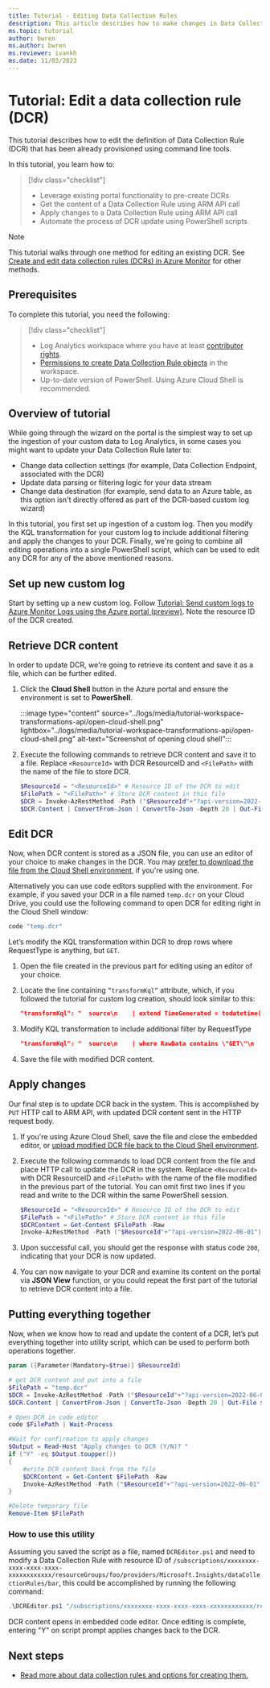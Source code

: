 ```yaml
---
title: Tutorial - Editing Data Collection Rules
description: This article describes how to make changes in Data Collection Rule definition using command line tools and simple API calls.
ms.topic: tutorial
author: bwren
ms.author: bwren
ms.reviewer: ivankh
ms.date: 11/03/2023
---
```


# Tutorial: Edit a data collection rule (DCR)

This tutorial describes how to edit the definition of Data Collection Rule (DCR) that has been already provisioned using command line tools.

In this tutorial, you learn how to:

> [!div class="checklist"]
> * Leverage existing portal functionality to pre-create DCRs
> * Get the content of a Data Collection Rule using ARM API call
> * Apply changes to a Data Collection Rule using ARM API call
> * Automate the process of DCR update using PowerShell scripts

> [!NOTE]
> This tutorial walks through one method for editing an existing DCR. See [Create and edit data collection rules (DCRs) in Azure Monitor](data-collection-rule-create-edit.md) for other methods.

## Prerequisites

To complete this tutorial, you need the following:

> [!div class="checklist"]
> * Log Analytics workspace where you have at least [contributor rights](../logs/manage-access.md#azure-rbac).
> * [Permissions to create Data Collection Rule objects](data-collection-rule-create-edit.md#permissions) in the workspace.
> * Up-to-date version of PowerShell. Using Azure Cloud Shell is recommended.

## Overview of tutorial

While going through the wizard on the portal is the simplest way to set up the ingestion of your custom data to Log Analytics, in some cases you might want to update your Data Collection Rule later to:

* Change data collection settings (for example, Data Collection Endpoint, associated with the DCR)
* Update data parsing or filtering logic for your data stream
* Change data destination (for example, send data to an Azure table, as this option isn't directly offered as part of the DCR-based custom log wizard)

In this tutorial, you first set up ingestion of a custom log. Then you modify the KQL transformation for your custom log to include additional filtering and apply the changes to your DCR. Finally, we're going to combine all editing operations into a single PowerShell script, which can be used to edit any DCR for any of the above mentioned reasons.

## Set up new custom log

Start by setting up a new custom log. Follow [Tutorial: Send custom logs to Azure Monitor Logs using the Azure portal (preview)]( ../logs/tutorial-logs-ingestion-portal.md). Note the resource ID of the DCR created.

## Retrieve DCR content

In order to update DCR, we're going to retrieve its content and save it as a file, which can be further edited.

1. Click the **Cloud Shell** button in the Azure portal and ensure the environment is set to **PowerShell**.

    :::image type="content" source="../logs/media/tutorial-workspace-transformations-api/open-cloud-shell.png" lightbox="../logs/media/tutorial-workspace-transformations-api/open-cloud-shell.png" alt-text="Screenshot of opening cloud shell":::

1. Execute the following commands to retrieve DCR content and save it to a file. Replace `<ResourceId>` with DCR ResourceID and `<FilePath>` with the name of the file to store DCR.

    ```PowerShell
    $ResourceId = "<ResourceId>" # Resource ID of the DCR to edit
    $FilePath = "<FilePath>" # Store DCR content in this file
    $DCR = Invoke-AzRestMethod -Path ("$ResourceId"+"?api-version=2022-06-01") -Method GET
    $DCR.Content | ConvertFrom-Json | ConvertTo-Json -Depth 20 | Out-File -FilePath $FilePath
    ```

## Edit DCR

Now, when DCR content is stored as a JSON file, you can use an editor of your choice to make changes in the DCR. You may [prefer to download the file from the Cloud Shell environment](/azure/cloud-shell/using-the-shell-window#upload-and-download-files), if you're using one. 

Alternatively you can use code editors supplied with the environment. For example, if you saved your DCR in a file named `temp.dcr` on your Cloud Drive, you could use the following command to open DCR for editing right in the Cloud Shell window:

```PowerShell
code "temp.dcr"
```

Let’s modify the KQL transformation within DCR to drop rows where RequestType is anything, but `GET`.

1. Open the file created in the previous part for editing using an editor of your choice.

1. Locate the line containing `”transformKql”` attribute, which, if you followed the tutorial for custom log creation, should look similar to this:

    ```json
    "transformKql": "  source\n    | extend TimeGenerated = todatetime(Time)\n    | parse RawData with \n    ClientIP:string\n    ' ' *\n    ' ' *\n    ' [' * '] \"' RequestType:string\n    \" \" Resource:string\n    \" \" *\n    '\" ' ResponseCode:int\n    \" \" *\n    | where ResponseCode != 200\n    | project-away Time, RawData\n"
    ```
1. Modify KQL transformation to include additional filter by RequestType

    ```json
    "transformKql": "  source\n    | where RawData contains \"GET\"\n     | extend TimeGenerated = todatetime(Time)\n    | parse RawData with \n    ClientIP:string\n    ' ' *\n    ' ' *\n    ' [' * '] \"' RequestType:string\n    \" \" Resource:string\n    \" \" *\n    '\" ' ResponseCode:int\n    \" \" *\n    | where ResponseCode != 200\n    | project-away Time, RawData\n"
    ```

1. Save the file with modified DCR content.

## Apply changes

Our final step is to update DCR back in the system. This is accomplished by `PUT` HTTP call to ARM API, with updated DCR content sent in the HTTP request body.

1. If you're using Azure Cloud Shell, save the file and close the embedded editor, or [upload modified DCR file back to the Cloud Shell environment](/azure/cloud-shell/using-the-shell-window#upload-and-download-files).

1. Execute the following commands to load DCR content from the file and place HTTP call to update the DCR in the system. Replace `<ResourceId>` with DCR ResourceID and `<FilePath>` with the name of the file modified in the previous part of the tutorial. You can omit first two lines if you read and write to the DCR within the same PowerShell session.

    ```PowerShell
    $ResourceId = "<ResourceId>" # Resource ID of the DCR to edit
    $FilePath = "<FilePath>" # Store DCR content in this file
    $DCRContent = Get-Content $FilePath -Raw 
    Invoke-AzRestMethod -Path ("$ResourceId"+"?api-version=2022-06-01") -Method PUT -Payload $DCRContent 
    ```

1. Upon successful call, you should get the response with status code `200`, indicating that your DCR is now updated.

1. You can now navigate to your DCR and examine its content on the portal via **JSON View** function, or you could repeat the first part of the tutorial to retrieve DCR content into a file.

## Putting everything together

Now, when we know how to read and update the content of a DCR, let’s put everything together into utility script, which can be used to perform both operations together.

```PowerShell
param ([Parameter(Mandatory=$true)] $ResourceId)

# get DCR content and put into a file
$FilePath = "temp.dcr"
$DCR = Invoke-AzRestMethod -Path ("$ResourceId"+"?api-version=2022-06-01") -Method GET
$DCR.Content | ConvertFrom-Json | ConvertTo-Json -Depth 20 | Out-File $FilePath

# Open DCR in code editor
code $FilePath | Wait-Process

#Wait for confirmation to apply changes
$Output = Read-Host "Apply changes to DCR (Y/N)? "
if ("Y" -eq $Output.toupper())
{ 
	#write DCR content back from the file
	$DCRContent = Get-Content $FilePath -Raw
	Invoke-AzRestMethod -Path ("$ResourceId"+"?api-version=2022-06-01") -Method PUT -Payload $DCRContent		
}

#Delete temporary file
Remove-Item $FilePath
```

### How to use this utility

Assuming you saved the script as a file, named `DCREditor.ps1` and need to modify a Data Collection Rule with resource ID of `/subscriptions/xxxxxxxx-xxxx-xxxx-xxxx-xxxxxxxxxxxx/resourceGroups/foo/providers/Microsoft.Insights/dataCollectionRules/bar`, this could be accomplished by running the following command:

```PowerShell
.\DCREditor.ps1 "/subscriptions/xxxxxxxx-xxxx-xxxx-xxxx-xxxxxxxxxxxx/resourceGroups/foo/providers/Microsoft.Insights/dataCollectionRules/bar"
```

DCR content opens in embedded code editor. Once editing is complete, entering "Y" on script prompt applies changes back to the DCR.

## Next steps

* [Read more about data collection rules and options for creating them.](data-collection-rule-overview.md)
